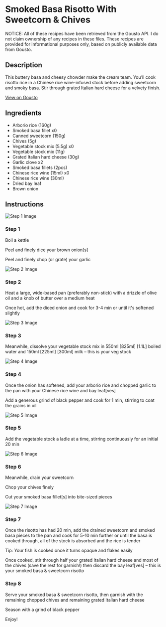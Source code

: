 # Smoked Basa Risotto With Sweetcorn & Chives

NOTICE: All of these recipes have been retrieved from the Gousto API. I do not claim ownership of any recipes in these files. These recipes are provided for informational purposes only, based on publicly available data from Gousto.

## Description

This buttery basa and cheesy chowder make the cream team. You’ll cook risotto rice in a Chinese rice wine-infused stock before adding sweetcorn and smoky basa. Stir through grated Italian hard cheese for a velvety finish.

[View on Gousto](https://www.gousto.co.uk/recipes/cookbook/smoked-basa-risotto-with-sweetcorn-chives)

## Ingredients

- Arborio rice (160g)
- Smoked basa fillet x0
- Canned sweetcorn (150g)
- Chives (5g)
- Vegetable stock mix (5.5g) x0
- Vegetable stock mix (11g)
- Grated Italian hard cheese (30g)
- Garlic clove x2
- Smoked basa fillets (2pcs)
- Chinese rice wine (15ml) x0
- Chinese rice wine (30ml)
- Dried bay leaf
- Brown onion

## Instructions

![Step 1 Image](https://production-media.gousto.co.uk/cms/recipe-step-image/Step-1-1670330869397-x200.jpg)

### Step 1

Boil a kettle

Peel and finely dice your brown onion[s]

Peel and finely chop (or grate) your garlic

![Step 2 Image](https://production-media.gousto.co.uk/cms/recipe-step-image/Step-2-copy-1697460873063-x200.jpg)

### Step 2

Heat a large, wide-based pan (preferably non-stick) with a drizzle of olive oil and a knob of butter over a medium heat

Once hot, add the diced onion and cook for 3-4 min or until it's softened slightly

![Step 3 Image](https://production-media.gousto.co.uk/cms/recipe-step-image/Step-3-1670330883713-x200.jpg)

### Step 3

Meanwhile, dissolve your vegetable stock mix in 550ml <span class="text-purple">[825ml]</span> <span class="text-danger">[1.1L]</span> boiled water and 150ml <span class="text-purple">[225ml]</span><span class="text-danger"> [300ml]</span> milk – this is your veg stock

![Step 4 Image](https://production-media.gousto.co.uk/cms/recipe-step-image/Step-4-1670330893214-x200.jpg)

### Step 4

Once the onion has softened, add your arborio rice and chopped garlic to the pan with your Chinese rice wine and bay leaf[ves]

Add a generous grind of black pepper and cook for 1 min, stirring to coat the grains in oil

![Step 5 Image](https://production-media.gousto.co.uk/cms/recipe-step-image/Step-5-1670330902908-x200.jpg)

### Step 5

Add the vegetable stock a ladle at a time, stirring continuously for an initial 20 min

![Step 6 Image](https://production-media.gousto.co.uk/cms/recipe-step-image/Step-6-1670330912400-x200.jpg)

### Step 6

Meanwhile, drain your sweetcorn

Chop your chives finely

Cut your smoked basa fillet[s] into bite-sized pieces

![Step 7 Image](https://production-media.gousto.co.uk/cms/recipe-step-image/Step-7-1670330919979-x200.jpg)

### Step 7

Once the risotto has had 20 min, add the drained sweetcorn and smoked basa pieces to the pan and cook for 5-10 min further or until the basa is cooked through, all of the stock is absorbed and the rice is tender

Tip: Your fish is cooked once it turns opaque and flakes easily

Once cooked, stir through half your grated Italian hard cheese and most of the chives (save the rest for garnish!) then discard the bay leaf[ves] – this is your smoked basa & sweetcorn risotto

### Step 8

Serve your smoked basa & sweetcorn risotto, then garnish with the remaining chopped chives and remaining grated Italian hard cheese

Season with a grind of black pepper

Enjoy!


